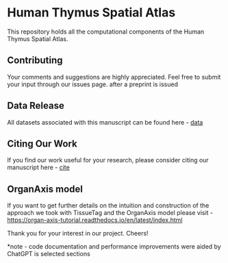 
# Human Thymus Spatial Atlas

This repository holds all the computational components of the Human Thymus Spatial Atlas.

## Contributing

Your comments and suggestions are highly appreciated. Feel free to submit your input through our issues page. after a preprint is issued

## Data Release

All datasets associated with this manuscript can be found here - [data](https://cellxgene.cziscience.com/collections/fc19ae6c-d7c1-4dce-b703-62c5d52061b4)

## Citing Our Work

If you find our work useful for your research, please consider citing our manuscript here - [cite](https://www.nature.com/articles/s41586-024-07944-6)

## OrganAxis model 

If you want to get further details on the intuition and construction of the approach we took with TissueTag and the OrganAxis model please visit - https://organ-axis-tutorial.readthedocs.io/en/latest/index.html

Thank you for your interest in our project. Cheers!

*note - code documentation and performance improvements were aided by ChatGPT is selected sections
